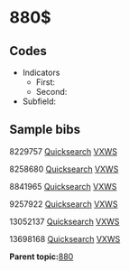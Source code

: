 # 880$

## Codes

-   Indicators
    -   First:
    -   Second:
-   Subfield:

## Sample bibs

8229757 [Quicksearch](https://search.library.yale.edu/catalog/8229757) [VXWS](http://prodorbis.library.yale.edu:7014/vxws/GetHoldingsService?bibId=8229757)

8258680 [Quicksearch](https://search.library.yale.edu/catalog/8258680) [VXWS](http://prodorbis.library.yale.edu:7014/vxws/GetHoldingsService?bibId=8258680)

8841965 [Quicksearch](https://search.library.yale.edu/catalog/8841965) [VXWS](http://prodorbis.library.yale.edu:7014/vxws/GetHoldingsService?bibId=8841965)

9257922 [Quicksearch](https://search.library.yale.edu/catalog/9257922) [VXWS](http://prodorbis.library.yale.edu:7014/vxws/GetHoldingsService?bibId=9257922)

13052137 [Quicksearch](https://search.library.yale.edu/catalog/13052137) [VXWS](http://prodorbis.library.yale.edu:7014/vxws/GetHoldingsService?bibId=13052137)

13698168 [Quicksearch](https://search.library.yale.edu/catalog/13698168) [VXWS](http://prodorbis.library.yale.edu:7014/vxws/GetHoldingsService?bibId=13698168)

**Parent topic:**[880](../../tags/880/880.md)

